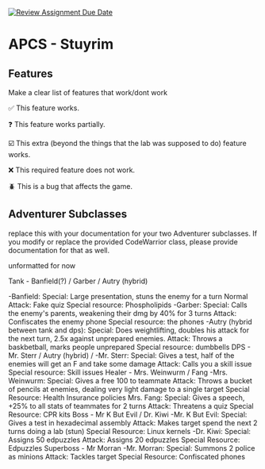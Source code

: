 [![Review Assignment Due Date](https://classroom.github.com/assets/deadline-readme-button-22041afd0340ce965d47ae6ef1cefeee28c7c493a6346c4f15d667ab976d596c.svg)](https://classroom.github.com/a/KprAwj1n)
# APCS - Stuyrim

## Features

Make a clear list of features that work/dont work

:white_check_mark: This feature works.

:question: This feature works partially.

:ballot_box_with_check: This extra (beyond the things that the lab was supposed to do) feature works.

:x: This required feature does not work.

:beetle: This is a bug that affects the game.


## Adventurer Subclasses

replace this with your documentation for your two Adventurer subclasses. If you modify or replace the provided CodeWarrior class, please provide documentation for that as well.

unformatted for now

Tank - Banfield(?) / Garber / Autry (hybrid)

-Banfield:
  Special: Large presentation, stuns the enemy for a turn
  Normal Attack: Fake quiz
  Special resource: Phospholipids
-Garber:
  Special: Calls the enemy's parents, weakening their dmg by 40% for 3 turns 
  Attack: Confiscates the enemy phone
  Special resource: the phones
-Autry (hybrid between tank and dps):
  Special: Does weightlifting, doubles his attack for the next turn, 2.5x against unprepared enemies. 
  Attack: Throws a baskbetball, marks people unprepared 
  Special resource: dumbbells 
DPS - Mr. Sterr / Autry (hybrid) /
-Mr. Sterr:
  Special: Gives a test, half of the enemies will get an F and take some damage 
  Attack: Calls you a skill issue
  Special resource: Skill issues
Healer - Mrs. Weinwurm / Fang
-Mrs. Weinwurm:
  Special: Gives a free 100 to teammate
  Attack: Throws a bucket of pencils at enemies, dealing very light damage to a single target
  Special Resource: Health Insurance policies
Mrs. Fang:
  Special: Gives a speech, +25% to all stats of teammates for 2 turns
  Attack: Threatens a quiz 
  Special Resource: CPR kits
Boss - Mr K But Evil / Dr. Kiwi
-Mr. K But Evil:
  Special: Gives a test in hexadecimal assembly
  Attack: Makes target spend the next 2 turns doing a lab (stun)
  Special Resource: Linux kernels
-Dr. Kiwi:
  Special: Assigns 50 edpuzzles
  Attack: Assigns 20 edpuzzles
  Special Resource: Edpuzzles
Superboss - Mr Morran
-Mr. Morran: 
  Special: Summons 2 police as minions
  Attack: Tackles target
  Special Resource: Confiscated phones


